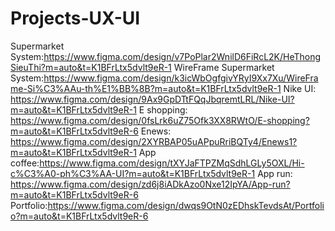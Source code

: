 # Projects-UX-UI
Supermarket System:https://www.figma.com/design/v7PoPlar2WnilD6FiRcL2K/HeThongSieuThi?m=auto&t=K1BFrLtx5dvlt9eR-1
WireFrame Supermarket System:https://www.figma.com/design/k3icWbOgfgivYRyI9Xx7Xu/WireFrame-Si%C3%AAu-th%E1%BB%8B?m=auto&t=K1BFrLtx5dvlt9eR-1
Nike UI: https://www.figma.com/design/9Ax9GpDTtFQqJbqremtLRL/Nike-UI?m=auto&t=K1BFrLtx5dvlt9eR-1
E shopping: https://www.figma.com/design/0fsLrk6uZ75Ofk3XX8RWtO/E-shopping?m=auto&t=K1BFrLtx5dvlt9eR-6
Enews: https://www.figma.com/design/2XYRBAP05uAPpuRriBQTy4/Enews1?m=auto&t=K1BFrLtx5dvlt9eR-1
App coffee:https://www.figma.com/design/tXYJaFTPZMqSdhLGLy5OXL/Hi-c%C3%A0-ph%C3%AA-UI?m=auto&t=K1BFrLtx5dvlt9eR-1
App run: https://www.figma.com/design/zd6j8iADkAzo0Nxe12IpYA/App-run?m=auto&t=K1BFrLtx5dvlt9eR-6
Portfolio:https://www.figma.com/design/dwqs9OtN0zEDhskTevdsAt/Portfolio?m=auto&t=K1BFrLtx5dvlt9eR-6
